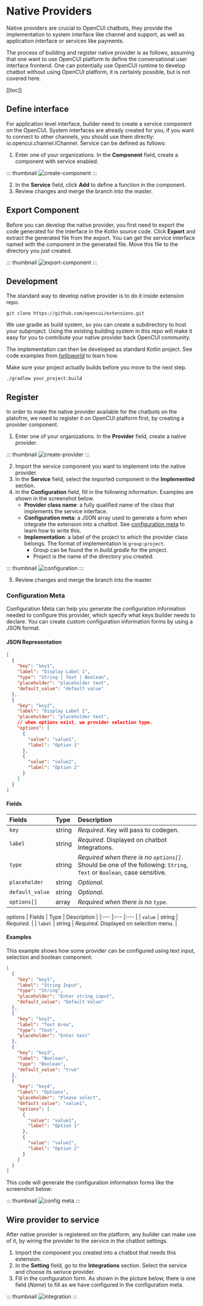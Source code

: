 #  Native Providers

Native providers are crucial to OpenCUI chatbots, they provide the implementation to system interface like channel and support, as well as application interface or services like payments. 

The process of building and register native provider is as follows, assuming that one want to use OpenCUI platform to define the conversational user interface frontend. One can potentially use OpenCUI runtime to develop chatbot without using OpenCUI platform, it is certainly possible, but is not covered here. 


[[toc]]

## Define interface
For application level interface, builder need to create a service component on the OpenCUI. System interfaces are already created for you, if you want to connect to other channels, you should use them directly: io.opencui.channel.IChannel. Service can be defined as follows:

1. Enter one of your organizations. In the **Component** field, create a component with service enabled.

::: thumbnail
![create-component](/images/extensions/tutorial/create-component.png)
:::

2. In the **Service** field, click **Add** to define a function in the component.
3. Review changes and merge the branch into the master.


## Export Component
Before you can develop the native provider, you first need to export the code generated for the interface in the Kotlin source code. 
Click **Export** and extract the generated file from the export. You can get the service interface named with the component in the generated file. Move this file to the directory you just created.

::: thumbnail
![export-component](/images/extensions/tutorial/export-component.png)
:::

## Development
The standard way to develop native provider is to do it inside extension repo. 
```
git clone https://github.com/opencui/extensions.git
```
We use gradle as build system, so you can create a subdirectory to host your subproject. Using the existing building system in this repo will make it easy for you to contribute your native provider back OpenCUI community.  

The implementation can then be developed as standard Kotlin project. See code examples from [*helloworld*](https://github.com/opencui/runtime/blob/main/extensions/helloworld/src/main/kotlin/me/test/component_0915/me_test_component_0915.kt#L732) to learn how.

Make sure your project actually builds before you move to the next step.
```
./gradlew your_project:build
```
 
## Register
In order to make the native provider available for the chatbots on the platofrm, we need to register it on OpenCUI platform first, by creating a provider component.

1. Enter one of your organizations. In the **Provider** field, create a native provider.

::: thumbnail
![create-provider](/images/extensions/tutorial/create-provider.png)
:::

2. Import the service component you want to implement into the native provider.
3. In the **Service** field, select the imported component in the **Implemented** section.
4. In the **Configuration** field, fill in the following information. Examples are shown in the screenshot below.
   - **Provider class name**: a fully qualified name of the class that implements the service interface. 
   - **Configuration meta**: a JSON array used to generate a form when integrate the extension into a chatbot. See [configuration meta](#configuration-meta) to learn how to write this.
   - **Implementation**: a label of the project to which the provider class belongs. The format of implementation is `group:project`.
      - Group can be found the in *build.gradle* for the project.
      - Project is the name of the directory you created.
     
::: thumbnail
![configuration](/images/extensions/tutorial/configuration.png)
:::

5. Review changes and merge the branch into the master.

### Configuration Meta

Configuration Meta can help you generate the configuration information needed to configure this provider, which specify what keys builder needs to declare. You can create custom configuration information forms by using a JSON format.

#### JSON Representation

``` json
[
  {
    "key": "key1",
    "label": "Display Label 1",
    "type": "String | Text | Boolean",
    "placeholder": "placeholder text",
    "default_value": "default value"
  },
  {
    "key": "key2",
    "label": "Display Label 2",
    "placeholder": "placeholder text",
    // when options exist, we provider selection type.
    "options": [
      {
        "value": "value1",
        "label": "Option 1"
      },
      {
        "value": "value2",
        "label": "Option 2"
      }
    ]
  }
]
```

#### Fields

| Fields          | Type   | Description |
|:---             |:---    |:---         |
| `key`           | string | *Required*. Key will pass to codegen. |
| `label`         | string | *Required*. Displayed on chatbot Integrations. |
| `type`          | string | *Required when there is no `options[]`*. Should be one of the following: `String`, `Text` or `Boolean`, case sensitive. |
| `placeholder`   | string | *Optional*. |
| `default_value` | string | *Optional*. |
| `options[]`     | array  | *Required when there is no `type`*. |

options
| Fields          | Type   | Description |
|:---             |:---    |:---         |
| `value`         | string | *Required*. |
| `label`         | string | *Required*. Displayed on selection menu. |

#### Examples

This example shows how some provider can be configured using text input, selection and boolean component.

``` json
[
  {
    "key": "key1",
    "label": "String Input",
    "type": "String",
    "placeholder": "Enter string input",
    "default_value": "Default Value"
  },
  {
    "key": "key2",
    "label": "Text Area",
    "type": "Text",
    "placeholder": "Enter text"
  },
  {
    "key": "key3",
    "label": "Boolean",
    "type": "Boolean",
    "default_value": "true"
  },
  {
    "key": "key4",
    "label": "Options",
    "placeholder": "Please select",
    "default_value": "value1",
    "options": [
      {
        "value": "value1",
        "label": "Option 1"
      },
      {
        "value": "value2",
        "label": "Option 2"
      }
    ]
  }
]
```

This code will generate the configuration information forms like the screenshot below:

::: thumbnail
![config meta](/images/extensions/nativeprovider/config-meta.png)
:::



## Wire provider to service
After native provider is registered on the platform, any builder can make use of it, by wiring the provider to the service in the chatbot settings. 

1. Import the component you created into a chatbot that needs this extension.
2. In the **Setting** field, go to the **Integrations** section. Select the service and choose its serivce provider. 
3. Fill in the configuration form. As shown in the picture below, there is one field (_Name_) to fill as we have configured in the configuration meta.

::: thumbnail
![integration](/images/extensions/tutorial/integration.png)
:::

